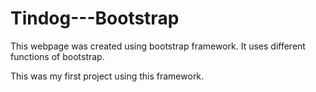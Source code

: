 # Tindog---Bootstrap

This webpage was created using bootstrap framework. It uses different functions of bootstrap.

This was my first project using this framework.
